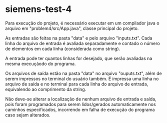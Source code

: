 # siemens-test-4

Para execução do  projeto, é necessário executar em um compilador java o arquivo em "problem4/src/App.java", classe principal do projeto.

As entradas são feitas na pasta "data" e pelo arquivo "inputs.txt". Cada linha do arquivo de entrada é avaliada separadamente e contado o número de elementos em cada linha (considerada como string).

 A entrada pode ter quantos linhas for desejado, que serão avaliadas na mesma execuçãodo do programa.
 
 Os arquivos de saída estão na pasta "data" no arquivo "ouputs.txt", além de serem impressos no terminal do usuário também. É impressa uma linha no arquivo de saída e no terminal para cada linha do arquivo de entrada, equivalendo ao comprimento da string.
 
Não deve-se alterar a localização de nenhum arquivo de entrada e saída, pois foram programados para serem lidos/gerados automaticamente nos caminhos especificados, incorrendo em falha de execução do programa caso sejam alterados.
